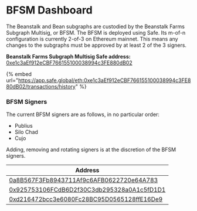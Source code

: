 # BFSM Dashboard

The Beanstalk and Bean subgraphs are custodied by the Beanstalk Farms Subgraph Multisig, or BFSM. The BFSM is deployed using Safe. Its m-of-n configuration is currently 2-of-3 on Ethereum mainnet. This means any changes to the subgraphs must be approved by at least 2 of the 3 signers.

**Beanstalk Farms Subgraph Multisig Safe address:** [0xe1c3aEf912eCBF766155100038994c3FE880dB02](https://etherscan.io/address/0xe1c3aEf912eCBF766155100038994c3FE880dB02)

{% embed url="https://app.safe.global/eth:0xe1c3aEf912eCBF766155100038994c3FE880dB02/transactions/history" %}

### **BFSM Signers**

The current BFSM signers are as follows, in no particular order:

* Publius
* Silo Chad
* Cujo

Adding, removing and rotating signers is at the discretion of the BFSM signers.

| Address                                                                                                               |
| --------------------------------------------------------------------------------------------------------------------- |
| [0a8B567F3Fb8943711Af9c6AFB0622720e64A783](https://etherscan.io/address/0a8B567F3Fb8943711Af9c6AFB0622720e64A783)     |
| [0x925753106FCdB6D2f30C3db295328a0A1c5fD1D1](https://etherscan.io/address/0x925753106FCdB6D2f30C3db295328a0A1c5fD1D1) |
| [0xd216472bcc3e6080Fc28BC95D0565128ffE16De9](https://etherscan.io/address/0xd216472bcc3e6080Fc28BC95D0565128ffE16De9) |
